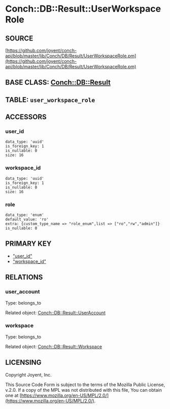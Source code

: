 # Conch::DB::Result::UserWorkspaceRole

## SOURCE

[https://github.com/joyent/conch-api/blob/master/lib/Conch/DB/Result/UserWorkspaceRole.pm](https://github.com/joyent/conch-api/blob/master/lib/Conch/DB/Result/UserWorkspaceRole.pm)

## BASE CLASS: [Conch::DB::Result](../modules/Conch%3A%3ADB%3A%3AResult)

## TABLE: `user_workspace_role`

## ACCESSORS

### user\_id

```
data_type: 'uuid'
is_foreign_key: 1
is_nullable: 0
size: 16
```

### workspace\_id

```
data_type: 'uuid'
is_foreign_key: 1
is_nullable: 0
size: 16
```

### role

```
data_type: 'enum'
default_value: 'ro'
extra: {custom_type_name => "role_enum",list => ["ro","rw","admin"]}
is_nullable: 0
```

## PRIMARY KEY

- ["user\_id"](#user_id)
- ["workspace\_id"](#workspace_id)

## RELATIONS

### user\_account

Type: belongs\_to

Related object: [Conch::DB::Result::UserAccount](../modules/Conch%3A%3ADB%3A%3AResult%3A%3AUserAccount)

### workspace

Type: belongs\_to

Related object: [Conch::DB::Result::Workspace](../modules/Conch%3A%3ADB%3A%3AResult%3A%3AWorkspace)

## LICENSING

Copyright Joyent, Inc.

This Source Code Form is subject to the terms of the Mozilla Public License,
v.2.0. If a copy of the MPL was not distributed with this file, You can obtain
one at [https://www.mozilla.org/en-US/MPL/2.0/](https://www.mozilla.org/en-US/MPL/2.0/).

